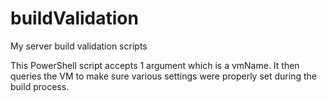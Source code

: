 # buildValidation
My server build validation scripts

This PowerShell script accepts 1 argument which is a vmName. It then queries the VM to make sure various settings were properly set during the build process.
